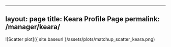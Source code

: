 
---
layout: page
title: Keara Profile Page
permalink: /manager/keara/
---

![Scatter plot]({ site.baseurl }/assets/plots/matchup_scatter_keara.png)
